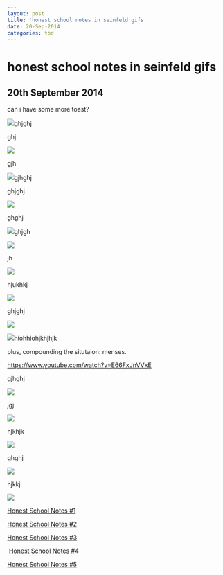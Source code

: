 ```yaml
---
layout: post
title: 'honest school notes in seinfeld gifs'
date: 20-Sep-2014
categories: tbd
---
```


# honest school notes in seinfeld gifs

## 20th September 2014

can i have some more toast?

<img src="http://i.kinja-img.com/gawker-media/image/upload/s--a_huWJub--/ttgnxda6vr2j9syohn19.gif" />ghjghj

ghj

<img src="http://s3-ec.buzzfed.com/static/2014-09/11/6/enhanced/webdr04/anigif_enhanced-30301-1410432174-1.gif" />

 

gjh

<img src="https://s-media-cache-ec0.pinimg.com/originals/d6/c1/dd/d6c1dd584b3a6c2926bc062e54e5a8f0.jpg" />gjhghj

ghjghj

<img src="http://s3-ec.buzzfed.com/static/2014-07/18/8/enhanced/webdr08/anigif_enhanced-buzz-8915-1405685252-4.gif" />

ghghj

<img src="http://s3-ec.buzzfed.com/static/2014-08/27/14/enhanced/webdr11/anigif_enhanced-buzz-32644-1409164010-18.gif" />ghjgh

<img src="http://s3-ec.buzzfed.com/static/2014-07/3/20/enhanced/webdr08/anigif_enhanced-1569-1404434562-3.gif" />

jh

<img src="http://a.fod4.com/misc/Baby%20Air%20Mattress%20Toss.gif" />

hjukhkj

<img src="http://s3-ec.buzzfed.com/static/2014-07/3/21/enhanced/webdr02/anigif_enhanced-22034-1404437594-24.gif" />

ghjghj

<img src="http://a.fod4.com/misc/Soccer%20Shoe%20Shake.gif" />

<img src="http://a.fod4.com/misc/Waving%20Arms%20Inflatable%20Battle.gif" />hiohhiohjkhjhjk

 

plus,   compounding the situtaion: menses.

https://www.youtube.com/watch?v=E66FxJnVVxE

gjhghj

 

<img src="http://s3-ec.buzzfed.com/static/2014-09/10/10/enhanced/webdr11/anigif_enhanced-20161-1410360150-14.gif" />

jgj

<img src="http://cdn01.cdnwp.celebuzz.com/wp-content/uploads/2013/12/23/miley-cyrus-vmas.gif" />

hjkhjk

<img src="http://i.kinja-img.com/gawker-media/image/upload/s--ViUP31yF--/c_fit,  fl_progressive,q_80,w_320/18j2bujsr1d0ogif.jpg" />

ghghj

<img src="http://33.media.tumblr.com/tumblr_m7ztyslWdw1r9rfc2o1_250.gif" />

hjkkj

<img src="http://s3-ec.buzzfed.com/static/2014-07/3/21/enhanced/webdr06/anigif_enhanced-21694-1404435686-7.gif" />

<a href="http://mogantosh.com/honest-school-notes-1/">Honest School Notes #1</a>

<a href="http://mogantosh.com/honest-school-notes-2/">Honest School Notes #2</a>

<a href="http://mogantosh.com/honest-school-notes-3/">Honest School Notes #3</a>

<a href="http://mogantosh.com/honest-school-notes-4/"> Honest School Notes #4</a>

<a href="http://mogantosh.com/honest-school-notes-5/">Honest School Notes #5</a>

 
